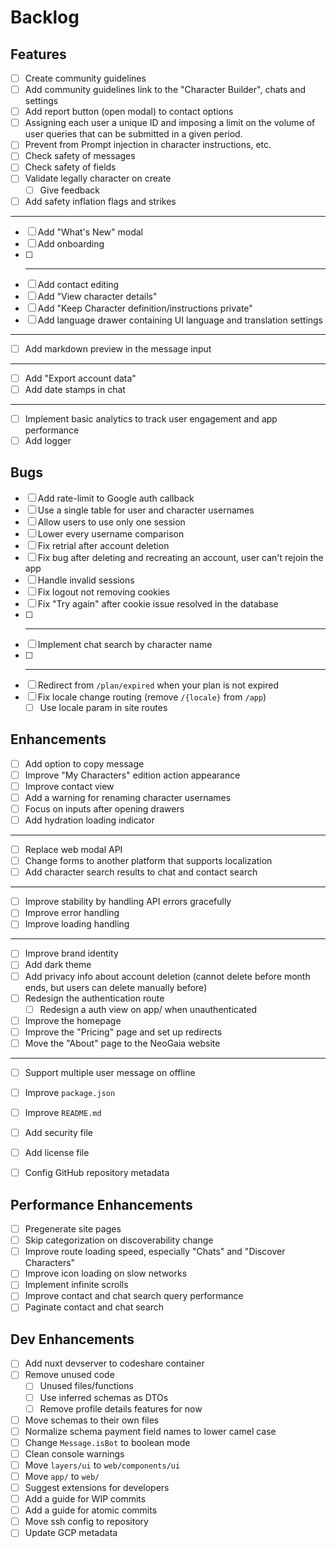 # Backlog

## Features

- [ ] Create community guidelines
- [ ] Add community guidelines link to the "Character Builder", chats and settings
- [ ] Add report button (open modal) to contact options
- [ ] Assigning each user a unique ID and imposing a limit on the volume of user queries that can be submitted in a given period.
- [ ] Prevent from Prompt injection in character instructions, etc.
- [ ] Check safety of messages
- [ ] Check safety of fields
- [ ] Validate legally character on create
  - [ ] Give feedback
- [ ] Add safety inflation flags and strikes
- ---
- [ ] Add "What's New" modal
- [ ] Add onboarding
- [ ] ---
- [ ] Add contact editing
- [ ] Add "View character details"
- [ ] Add "Keep Character definition/instructions private"
- [ ] Add language drawer containing UI language and translation settings
- ---
- [ ] Add markdown preview in the message input
- ---
- [ ] Add "Export account data"
- [ ] Add date stamps in chat
- ---
- [ ] Implement basic analytics to track user engagement and app performance
- [ ] Add logger

## Bugs

- [ ] Add rate-limit to Google auth callback
- [ ] Use a single table for user and character usernames
- [ ] Allow users to use only one session
- [ ] Lower every username comparison
- [ ] Fix retrial after account deletion
- [ ] Fix bug after deleting and recreating an account, user can't rejoin the app
- [ ] Handle invalid sessions
- [ ] Fix logout not removing cookies
- [ ] Fix "Try again" after cookie issue resolved in the database
- [ ] ---
- [ ] Implement chat search by character name
- [ ] ---
- [ ] Redirect from `/plan/expired` when your plan is not expired
- [ ] Fix locale change routing (remove `/{locale}` from `/app`)
  - [ ] Use locale param in site routes

## Enhancements

- [ ] Add option to copy message
- [ ] Improve "My Characters" edition action appearance
- [ ] Improve contact view
- [ ] Add a warning for renaming character usernames
- [ ] Focus on inputs after opening drawers
- [ ] Add hydration loading indicator
- ---
- [ ] Replace web modal API
- [ ] Change forms to another platform that supports localization
- [ ] Add character search results to chat and contact search
- ---
- [ ] Improve stability by handling API errors gracefully
- [ ] Improve error handling
- [ ] Improve loading handling
- ---
- [ ] Improve brand identity
- [ ] Add dark theme
- [ ] Add privacy info about account deletion (cannot delete before month ends, but users can delete manually before)
- [ ] Redesign the authentication route
  - [ ] Redesign a auth view on app/ when unauthenticated
- [ ] Improve the homepage
- [ ] Improve the "Pricing" page and set up redirects
- [ ] Move the "About" page to the NeoGaia website
---
- [ ] Support multiple user message on offline

- [ ] Improve `package.json`
- [ ] Improve `README.md`
- [ ] Add security file
- [ ] Add license file
- [ ] Config GitHub repository metadata

## Performance Enhancements

- [ ] Pregenerate site pages
- [ ] Skip categorization on discoverability change
- [ ] Improve route loading speed, especially "Chats" and "Discover Characters"
- [ ] Improve icon loading on slow networks
- [ ] Implement infinite scrolls
- [ ] Improve contact and chat search query performance
- [ ] Paginate contact and chat search

## Dev Enhancements

- [ ] Add nuxt devserver to codeshare container
- [ ] Remove unused code
  - [ ] Unused files/functions
  - [ ] Use inferred schemas as DTOs
  - [ ] Remove profile details features for now
- [ ] Move schemas to their own files
- [ ] Normalize schema payment field names to lower camel case
- [ ] Change `Message.isBot` to boolean mode
- [ ] Clean console warnings
- [ ] Move `layers/ui` to `web/components/ui`
- [ ] Move `app/` to `web/`
- [ ] Suggest extensions for developers
- [ ] Add a guide for WIP commits
- [ ] Add a guide for atomic commits
- [ ] Move ssh config to repository
- [ ] Update GCP metadata
